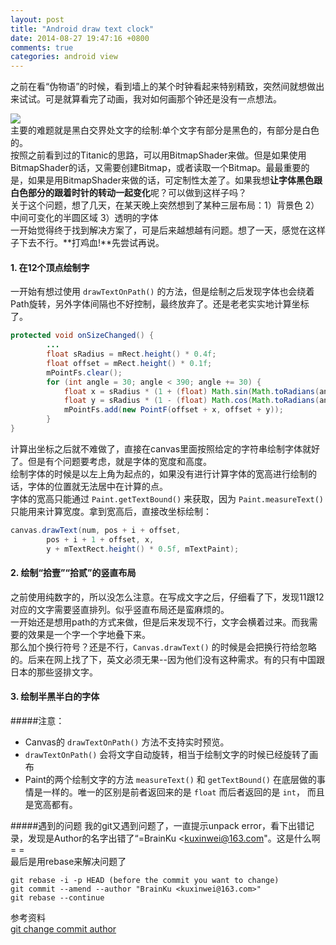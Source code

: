 ```yaml
---
layout: post
title: "Android draw text clock"
date: 2014-08-27 19:47:16 +0800
comments: true
categories: android view
---
```

之前在看“伪物语”的时候，看到墙上的某个时钟看起来特别精致，突然间就想做出来试试。可是就算看完了动画，我对如何画那个钟还是没有一点想法。  
<!-- more -->

![][text_clock_dst]  
主要的难题就是黑白交界处文字的绘制:单个文字有部分是黑色的，有部分是白色的。  
按照之前看到过的Titanic的思路，可以用BitmapShader来做。但是如果使用BitmapShader的话，又需要创建Bitmap，或者读取一个Bitmap。最最重要的是，如果是用BitmapShader来做的话，可定制性太差了。如果我想**让字体黑色跟白色部分的跟着时针的转动一起变化**呢？可以做到这样子吗？  
关于这个问题，想了几天，在某天晚上突然想到了某种三层布局：1）背景色 2）中间可变化的半圆区域 3）透明的字体  
一开始觉得终于找到解决方案了，可是后来越想越有问题。想了一天，感觉在这样子下去不行。**打鸡血!**先尝试再说。  
#### 1. 在12个顶点绘制字
一开始有想过使用 `drawTextOnPath()` 的方法，但是绘制之后发现字体也会绕着Path旋转，另外字体间隔也不好控制，最终放弃了。还是老老实实地计算坐标了。
```java
protected void onSizeChanged() {
		...
		float sRadius = mRect.height() * 0.4f;
		float offset = mRect.height() * 0.1f;
		mPointFs.clear();
		for (int angle = 30; angle < 390; angle += 30) {
			float x = sRadius * (1 + (float) Math.sin(Math.toRadians(angle)));
			float y = sRadius * (1 - (float) Math.cos(Math.toRadians(angle)));
			mPointFs.add(new PointF(offset + x, offset + y));
		}	
}
```
计算出坐标之后就不难做了，直接在canvas里面按照给定的字符串绘制字体就好了。但是有个问题要考虑，就是字体的宽度和高度。  
绘制字体的时候是以左上角为起点的，如果没有进行计算字体的宽高进行绘制的话，字体的位置就无法居中在计算的点。  
字体的宽高只能通过 `Paint.getTextBound()` 来获取，因为 `Paint.measureText()` 只能用来计算宽度。拿到宽高后，直接改坐标绘制：
```java
canvas.drawText(num, pos + i + offset, 
		pos + i + 1 + offset, x, 
		y + mTextRect.height() * 0.5f, mTextPaint);
```

#### 2. 绘制“拾壹”“拾贰”的竖直布局
之前使用纯数字的，所以没怎么注意。在写成文字之后，仔细看了下，发现11跟12对应的文字需要竖直排列。似乎竖直布局还是蛮麻烦的。  
一开始还是想用path的方式来做，但是后来发现不行，文字会横着过来。而我需要的效果是一个字一个字地叠下来。  
那么加个换行符号？还是不行，`Canvas.drawText()` 的时候是会把换行符给忽略的。后来在网上找了下，英文必须无果--因为他们没有这种需求。有的只有中国跟日本的那些竖排文字。

#### 3. 绘制半黑半白的字体

#####注意：
- Canvas的 `drawTextOnPath()` 方法不支持实时预览。
- `drawTextOnPath()` 会将文字自动旋转，相当于绘制文字的时候已经旋转了画布
- Paint的两个绘制文字的方法 `measureText()` 和 `getTextBound()` 在底层做的事情是一样的。唯一的区别是前者返回来的是 `float` 而后者返回的是 `int`， 而且是宽高都有。 


#####遇到的问题
我的git又遇到问题了，一直提示unpack error，看下出错记录，发现是Author的名字出错了“=BrainKu <<kuxinwei@163.com>"。这是什么啊= =  
最后是用rebase来解决问题了
```
git rebase -i -p HEAD (before the commit you want to change)
git commit --amend --author "BrainKu <kuxinwei@163.com>"
git rebase --continue
```

参考资料  
[git change commit author][git_change_commit_author]

[text_clock_dst]: {{root_url}}/img/androi-text-clock/text_clock_dst.jpg
[text_clock_00]: {{root_url}}/img/androi-text-clock/00.jpg
[git_change_commit_author]: http://stackoverflow.com/questions/750172/change-the-author-of-a-commit-in-git
